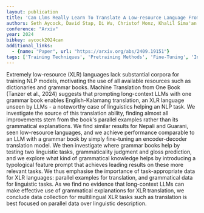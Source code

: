 ```yaml
---
layout: publication
title: 'Can Llms Really Learn To Translate A Low-resource Language From One Grammar Book?'
authors: Seth Aycock, David Stap, Di Wu, Christof Monz, Khalil Sima'an
conference: "Arxiv"
year: 2024
bibkey: aycock2024can
additional_links:
  - {name: "Paper", url: "https://arxiv.org/abs/2409.19151"}
tags: ['Training Techniques', 'Pretraining Methods', 'Fine-Tuning', 'Interpretability and Explainability', 'Prompting', 'Applications']
---
```

Extremely low-resource (XLR) languages lack substantial corpora for training
NLP models, motivating the use of all available resources such as dictionaries
and grammar books. Machine Translation from One Book (Tanzer et al., 2024)
suggests that prompting long-context LLMs with one grammar book enables
English-Kalamang translation, an XLR language unseen by LLMs - a noteworthy
case of linguistics helping an NLP task. We investigate the source of this
translation ability, finding almost all improvements stem from the book's
parallel examples rather than its grammatical explanations. We find similar
results for Nepali and Guarani, seen low-resource languages, and we achieve
performance comparable to an LLM with a grammar book by simply fine-tuning an
encoder-decoder translation model. We then investigate where grammar books help
by testing two linguistic tasks, grammaticality judgment and gloss prediction,
and we explore what kind of grammatical knowledge helps by introducing a
typological feature prompt that achieves leading results on these more relevant
tasks. We thus emphasise the importance of task-appropriate data for XLR
languages: parallel examples for translation, and grammatical data for
linguistic tasks. As we find no evidence that long-context LLMs can make
effective use of grammatical explanations for XLR translation, we conclude data
collection for multilingual XLR tasks such as translation is best focused on
parallel data over linguistic description.
